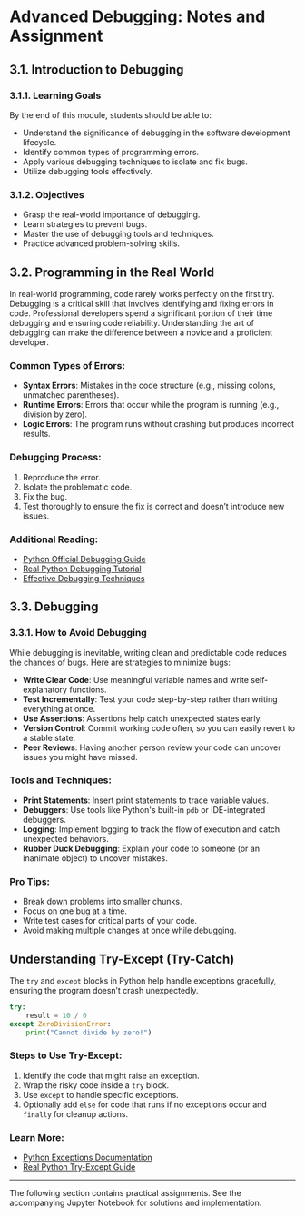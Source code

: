 # Advanced Debugging: Notes and Assignment

## 3.1. Introduction to Debugging
### 3.1.1. Learning Goals
By the end of this module, students should be able to:
- Understand the significance of debugging in the software development lifecycle.
- Identify common types of programming errors.
- Apply various debugging techniques to isolate and fix bugs.
- Utilize debugging tools effectively.

### 3.1.2. Objectives
- Grasp the real-world importance of debugging.
- Learn strategies to prevent bugs.
- Master the use of debugging tools and techniques.
- Practice advanced problem-solving skills.

## 3.2. Programming in the Real World
In real-world programming, code rarely works perfectly on the first try. Debugging is a critical skill that involves identifying and fixing errors in code. Professional developers spend a significant portion of their time debugging and ensuring code reliability. Understanding the art of debugging can make the difference between a novice and a proficient developer.

### Common Types of Errors:
- **Syntax Errors**: Mistakes in the code structure (e.g., missing colons, unmatched parentheses).
- **Runtime Errors**: Errors that occur while the program is running (e.g., division by zero).
- **Logic Errors**: The program runs without crashing but produces incorrect results.

### Debugging Process:
1. Reproduce the error.
2. Isolate the problematic code.
3. Fix the bug.
4. Test thoroughly to ensure the fix is correct and doesn’t introduce new issues.

### Additional Reading:
- [Python Official Debugging Guide](https://docs.python.org/3/library/pdb.html)
- [Real Python Debugging Tutorial](https://realpython.com/python-debugging-pdb/)
- [Effective Debugging Techniques](https://realpython.com/python-bug-hunting/)

## 3.3. Debugging
### 3.3.1. How to Avoid Debugging
While debugging is inevitable, writing clean and predictable code reduces the chances of bugs. Here are strategies to minimize bugs:
- **Write Clear Code**: Use meaningful variable names and write self-explanatory functions.
- **Test Incrementally**: Test your code step-by-step rather than writing everything at once.
- **Use Assertions**: Assertions help catch unexpected states early.
- **Version Control**: Commit working code often, so you can easily revert to a stable state.
- **Peer Reviews**: Having another person review your code can uncover issues you might have missed.

### Tools and Techniques:
- **Print Statements**: Insert print statements to trace variable values.
- **Debuggers**: Use tools like Python's built-in `pdb` or IDE-integrated debuggers.
- **Logging**: Implement logging to track the flow of execution and catch unexpected behaviors.
- **Rubber Duck Debugging**: Explain your code to someone (or an inanimate object) to uncover mistakes.

### Pro Tips:
- Break down problems into smaller chunks.
- Focus on one bug at a time.
- Write test cases for critical parts of your code.
- Avoid making multiple changes at once while debugging.

## Understanding Try-Except (Try-Catch)
The `try` and `except` blocks in Python help handle exceptions gracefully, ensuring the program doesn’t crash unexpectedly.

```python
try:
    result = 10 / 0
except ZeroDivisionError:
    print("Cannot divide by zero!")
```

### Steps to Use Try-Except:
1. Identify the code that might raise an exception.
2. Wrap the risky code inside a `try` block.
3. Use `except` to handle specific exceptions.
4. Optionally add `else` for code that runs if no exceptions occur and `finally` for cleanup actions.

### Learn More:
- [Python Exceptions Documentation](https://docs.python.org/3/tutorial/errors.html)
- [Real Python Try-Except Guide](https://realpython.com/python-exceptions/)

---

The following section contains practical assignments. See the accompanying Jupyter Notebook for solutions and implementation.
